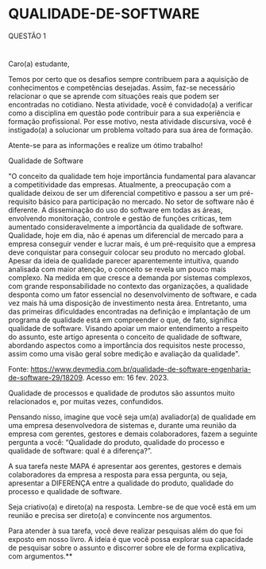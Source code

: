 # QUALIDADE-DE-SOFTWARE
QUESTÃO 1
#
Caro(a) estudante,

Temos por certo que os desafios sempre contribuem para a aquisição de conhecimentos e competências desejadas. Assim, faz-se necessário relacionar o que se aprende com situações reais que podem ser encontradas no cotidiano. Nesta atividade, você é convidado(a) a verificar como a disciplina em questão pode contribuir para a sua experiência e formação profissional. Por esse motivo, nesta atividade discursiva, você é instigado(a) a solucionar um problema voltado para sua área de formação.

Atente-se para as informações e realize um ótimo trabalho!

Qualidade de Software
 
"O conceito da qualidade tem hoje importância fundamental para alavancar a competitividade das empresas. Atualmente, a preocupação com a qualidade deixou de ser um diferencial competitivo e passou a ser um pré-requisito básico para participação no mercado. No setor de software não é diferente. A disseminação do uso do software em todas as áreas, envolvendo monitoração, controle e gestão de funções críticas, tem aumentado consideravelmente a importância da qualidade de software.
Qualidade, hoje em dia, não é apenas um diferencial de mercado para a empresa conseguir vender e lucrar mais, é um pré-requisito que a empresa deve conquistar para conseguir colocar seu produto no mercado global. Apesar da ideia de qualidade parecer aparentemente intuitiva, quando analisada com maior atenção, o conceito se revela um pouco mais complexo.
Na medida em que cresce a demanda por sistemas complexos, com grande responsabilidade no contexto das organizações, a qualidade desponta como um fator essencial no desenvolvimento de software, e cada vez mais há uma disposição de investimento nesta área. Entretanto, uma das primeiras dificuldades encontradas na definição e implantação de um programa de qualidade está em compreender o que, de fato, significa qualidade de software.
Visando apoiar um maior entendimento a respeito do assunto, este artigo apresenta o conceito de qualidade de software, abordando aspectos como a importância dos requisitos neste processo, assim como uma visão geral sobre medição e avaliação da qualidade".
 
Fonte: https://www.devmedia.com.br/qualidade-de-software-engenharia-de-software-29/18209. Acesso em: 16 fev. 2023.

Qualidade de processos e qualidade de produtos são assuntos muito relacionados e, por muitas vezes, confundidos.
 
Pensando nisso, imagine que você seja um(a) avaliador(a) de qualidade em uma empresa desenvolvedora de sistemas e, durante uma reunião da empresa com gerentes, gestores e demais colaboradores, fazem a seguinte pergunta a você: “Qualidade do produto, qualidade do processo e qualidade de software: qual é a diferença?”.
 
A sua tarefa neste MAPA é apresentar aos gerentes, gestores e demais colaboradores da empresa a resposta para essa pergunta, ou seja, apresentar a DIFERENÇA entre a qualidade do produto, qualidade do processo e qualidade de software.

Seja criativo(a) e direto(a) na resposta. Lembre-se de que você está em um reunião e precisa ser direto(a) e convincente nos argumentos.

Para atender à sua tarefa, você deve realizar pesquisas além do que foi exposto em nosso livro. A ideia é que você possa explorar sua capacidade de pesquisar sobre o assunto e discorrer sobre ele de forma explicativa, com argumentos.**
